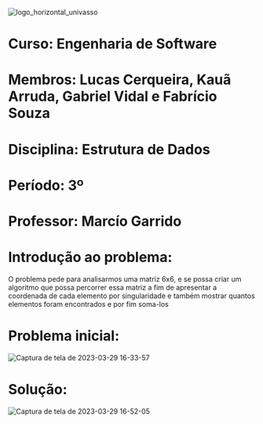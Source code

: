 ![logo_horizontal_univasso](https://user-images.githubusercontent.com/109089875/228641712-ede3aeb8-d3b2-4060-9376-66a921b60c76.svg)

# Curso: Engenharia de Software<br>
# Membros: Lucas Cerqueira, Kauã Arruda, Gabriel Vidal e Fabrício Souza<br>
# Disciplina: Estrutura de Dados<br>
# Período: 3º<br>
# Professor: Marcío Garrido<br>

# Introdução ao problema:

O problema pede para analisarmos uma matriz 6x6, e se possa criar um algoritmo que possa percorrer essa matriz a fim de apresentar a coordenada de cada elemento por singularidade e também mostrar quantos elementos foram encontrados e por fim soma-los

# Problema inicial:

![Captura de tela de 2023-03-29 16-33-57](https://user-images.githubusercontent.com/109089875/228651169-4f34e11c-6de3-4f05-846b-06806e22c4a9.png)

# Solução:

![Captura de tela de 2023-03-29 16-52-05](https://user-images.githubusercontent.com/109089875/228652049-f41ba35d-9e38-4acb-a88e-114409b5f686.png)
